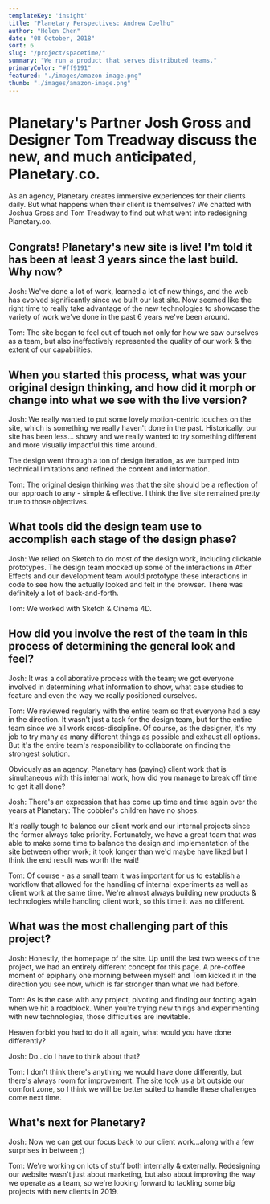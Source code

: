 ```yaml
---
templateKey: 'insight'
title: "Planetary Perspectives: Andrew Coelho"
author: "Helen Chen"
date: "08 October, 2018"
sort: 6
slug: "/project/spacetime/"
summary: "We run a product that serves distributed teams."
primaryColor: "#ff9191"
featured: "./images/amazon-image.png"
thumb: "./images/amazon-image.png"
---
```

# Planetary's Partner Josh Gross and Designer Tom Treadway discuss the new, and much anticipated, Planetary.co.

As an agency, Planetary creates immersive experiences for their clients daily. But what happens when their client is themselves? We chatted with Joshua Gross and Tom Treadway to find out what went into redesigning Planetary.co.

## Congrats! Planetary's new site is live! I'm told it has been at least 3 years since the last build. Why now?

Josh: We've done a lot of work, learned a lot of new things, and the web has evolved significantly since we built our last site. Now seemed like the right time to really take advantage of the new technologies to showcase the variety of work we've done in the past 6 years we've been around.

Tom: The site began to feel out of touch not only for how we saw ourselves as a team, but also ineffectively represented the quality of our work & the extent of our capabilities.

## When you started this process, what was your original design thinking, and how did it morph or change into what we see with the live version?

Josh: We really wanted to put some lovely motion-centric touches on the site, which is something we really haven't done in the past. Historically, our site has been less… showy and we really wanted to try something different and more visually impactful this time around.

The design went through a ton of design iteration, as we bumped into technical limitations and refined the content and information.

Tom: The original design thinking was that the site should be a reflection of our approach to any - simple & effective. I think the live site remained pretty true to those objectives.

## What tools did the design team use to accomplish each stage of the design phase?

Josh: We relied on Sketch to do most of the design work, including clickable prototypes. The design team mocked up some of the interactions in After Effects and our development team would prototype these interactions in code to see how the actually looked and felt in the browser. There was definitely a lot of back-and-forth.

Tom: We worked with Sketch & Cinema 4D.

## How did you involve the rest of the team in this process of determining the general look and feel?

Josh: It was a collaborative process with the team; we got everyone involved in determining what information to show, what case studies to feature and even the way we really positioned ourselves.

Tom: We reviewed regularly with the entire team so that everyone had a say in the direction. It wasn't just a task for the design team, but for the entire team since we all work cross-discipline. Of course, as the designer, it's my job to try many as many different things as possible and exhaust all options. But it's the entire team's responsibility to collaborate on finding the strongest solution.

Obviously as an agency, Planetary has (paying) client work that is simultaneous with this internal work, how did you manage to break off time to get it all done?

Josh: There's an expression that has come up time and time again over the years at Planetary: The cobbler's children have no shoes.

It's really tough to balance our client work and our internal projects since the former always take priority. Fortunately, we have a great team that was able to make some time to balance the design and implementation of the site between other work; it took longer than we'd maybe have liked but I think the end result was worth the wait!

Tom: Of course - as a small team it was important for us to establish a workflow that allowed for the handling of internal experiments as well as client work at the same time. We're almost always building new products & technologies while handling client work, so this time it was no different.

## What was the most challenging part of this project?

Josh: Honestly, the homepage of the site. Up until the last two weeks of the project, we had an entirely different concept for this page. A pre-coffee moment of epiphany one morning between myself and Tom kicked it in the direction you see now, which is far stronger than what we had before.

Tom: As is the case with any project, pivoting and finding our footing again when we hit a roadblock. When you're trying new things and experimenting with new technologies, those difficulties are inevitable.

Heaven forbid you had to do it all again, what would you have done differently?

Josh: Do…do I have to think about that?

Tom: I don't think there's anything we would have done differently, but there's always room for improvement. The site took us a bit outside our comfort zone, so I think we will be better suited to handle these challenges come next time.

## What's next for Planetary?

Josh: Now we can get our focus back to our client work…along with a few surprises in between ;)

Tom: We're working on lots of stuff both internally & externally. Redesigning our website wasn't just about marketing, but also about improving the way we operate as a team, so we're looking forward to tackling some big projects with new clients in 2019.


